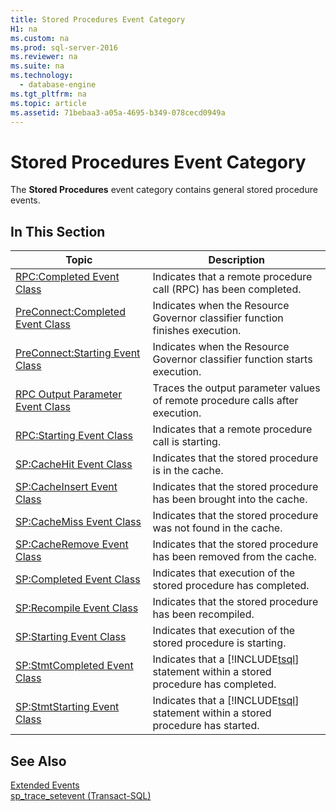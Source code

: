 ```yaml
---
title: Stored Procedures Event Category
H1: na
ms.custom: na
ms.prod: sql-server-2016
ms.reviewer: na
ms.suite: na
ms.technology: 
  - database-engine
ms.tgt_pltfrm: na
ms.topic: article
ms.assetid: 71bebaa3-a05a-4695-b349-078cecd0949a
---
```

# Stored Procedures Event Category
  The **Stored Procedures** event category contains general stored procedure events.  
  
## In This Section  
  
|Topic|Description|  
|-----------|-----------------|  
|[RPC:Completed Event Class](../Topic/RPC:Completed%20Event%20Class.md)|Indicates that a remote procedure call (RPC) has been completed.|  
|[PreConnect:Completed Event Class](../Topic/PreConnect:Completed%20Event%20Class.md)|Indicates when the Resource Governor classifier function finishes execution.|  
|[PreConnect:Starting Event Class](../Topic/PreConnect:Starting%20Event%20Class.md)|Indicates when the Resource Governor classifier function starts execution.|  
|[RPC Output Parameter Event Class](../../Topics/TopicNameNotContainA/RPC-Output-Parameter-Event-Class.md)|Traces the output parameter values of remote procedure calls after execution.|  
|[RPC:Starting Event Class](../Topic/RPC:Starting%20Event%20Class.md)|Indicates that a remote procedure call is starting.|  
|[SP:CacheHit Event Class](../Topic/SP:CacheHit%20Event%20Class.md)|Indicates that the stored procedure is in the cache.|  
|[SP:CacheInsert Event Class](../Topic/SP:CacheInsert%20Event%20Class.md)|Indicates that the stored procedure has been brought into the cache.|  
|[SP:CacheMiss Event Class](../Topic/SP:CacheMiss%20Event%20Class.md)|Indicates that the stored procedure was not found in the cache.|  
|[SP:CacheRemove Event Class](../Topic/SP:CacheRemove%20Event%20Class.md)|Indicates that the stored procedure has been removed from the cache.|  
|[SP:Completed Event Class](../Topic/SP:Completed%20Event%20Class.md)|Indicates that execution of the stored procedure has completed.|  
|[SP:Recompile Event Class](../Topic/SP:Recompile%20Event%20Class.md)|Indicates that the stored procedure has been recompiled.|  
|[SP:Starting Event Class](../Topic/SP:Starting%20Event%20Class.md)|Indicates that execution of the stored procedure is starting.|  
|[SP:StmtCompleted Event Class](../Topic/SP:StmtCompleted%20Event%20Class.md)|Indicates that a [!INCLUDE[tsql](../../Topics/TopicNameContainA/includes/tsql_md.md)] statement within a stored procedure has completed.|  
|[SP:StmtStarting Event Class](../Topic/SP:StmtStarting%20Event%20Class.md)|Indicates that a [!INCLUDE[tsql](../../Topics/TopicNameContainA/includes/tsql_md.md)] statement within a stored procedure has started.|  
  
## See Also  
 [Extended Events](../../Topics/TopicNameNotContainA/Extended-Events.md)   
 [sp_trace_setevent &#40;Transact-SQL&#41;](../Topic/sp_trace_setevent%20\(Transact-SQL\).md)  
  
  